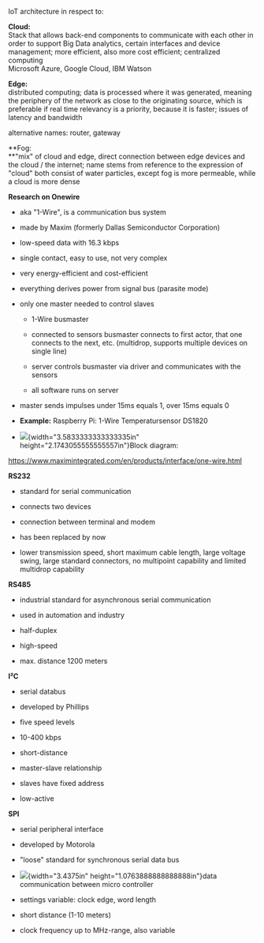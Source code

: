 IoT architecture in respect to:

**Cloud:**\
Stack that allows back-end components to communicate with each other in
order to support Big Data analytics, certain interfaces and device
management; more efficient, also more cost efficient; centralized
computing\
Microsoft Azure, Google Cloud, IBM Watson

**Edge:**\
distributed computing; data is processed where it was generated, meaning
the periphery of the network as close to the originating source, which
is preferable if real time relevancy is a priority, because it is
faster; issues of latency and bandwidth

alternative names: router, gateway

**Fog:\
**"mix" of cloud and edge, direct connection between edge devices and
the cloud / the internet; name stems from reference to the expression of
"cloud" both consist of water particles, except fog is more permeable,
while a cloud is more dense

**Research on Onewire**

-   aka "1-Wire", is a communication bus system

-   made by Maxim (formerly Dallas Semiconductor Corporation)

-   low-speed data with 16.3 kbps

-   single contact, easy to use, not very complex

-   very energy-efficient and cost-efficient

-   everything derives power from signal bus (parasite mode)

-   only one master needed to control slaves

    -   1-Wire busmaster

    -   connected to sensors busmaster connects to first actor, that one
        connects to the next, etc. (multidrop, supports multiple devices
        on single line)

    -   server controls busmaster via driver and communicates with the
        sensors

    -   all software runs on server

-   master sends impulses under 15ms equals 1, over 15ms equals 0

-   **Example:** Raspberry Pi: 1-Wire Temperatursensor DS1820

-   ![](media/image1.png){width="3.5833333333333335in"
    height="2.1743055555555557in"}Block diagram:

<https://www.maximintegrated.com/en/products/interface/one-wire.html>

**RS232**

-   standard for serial communication

-   connects two devices

-   connection between terminal and modem

-   has been replaced by now

-   lower transmission speed, short maximum cable length, large voltage
    swing, large standard connectors, no multipoint capability and
    limited multidrop capability

**RS485**

-   industrial standard for asynchronous serial communication

-   used in automation and industry

-   half-duplex

-   high-speed

-   max. distance 1200 meters

**I²C**

-   serial databus

-   developed by Phillips

-   five speed levels

-   10-400 kbps

-   short-distance

-   master-slave relationship

-   slaves have fixed address

-   low-active

**SPI**

-   serial peripheral interface

-   developed by Motorola

-   "loose" standard for synchronous serial data bus

-   ![](media/image2.png){width="3.4375in"
    height="1.0763888888888888in"}data communication between micro
    controller

-   settings variable: clock edge, word length

-   short distance (1-10 meters)

-   clock frequency up to MHz-range, also variable
